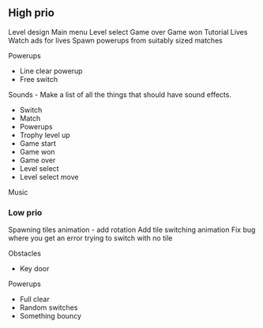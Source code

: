 ## High prio

Level design
Main menu
Level select
Game over
Game won
Tutorial
Lives
Watch ads for lives
Spawn powerups from suitably sized matches

Powerups

- Line clear powerup
- Free switch

Sounds - Make a list of all the things that should have sound effects.

- Switch
- Match
- Powerups
- Trophy level up
- Game start
- Game won
- Game over
- Level select
- Level select move

Music

### Low prio

Spawning tiles animation - add rotation
Add tile switching animation
Fix bug where you get an error trying to switch with no tile

Obstacles

- Key door

Powerups

- Full clear
- Random switches
- Something bouncy
